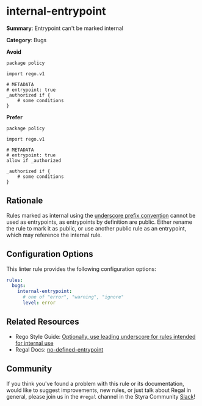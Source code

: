 # internal-entrypoint

**Summary**: Entrypoint can't be marked internal

**Category**: Bugs

**Avoid**
```rego
package policy

import rego.v1

# METADATA
# entrypoint: true
_authorized if {
    # some conditions
}
```

**Prefer**
```rego
package policy

import rego.v1

# METADATA
# entrypoint: true
allow if _authorized

_authorized if {
    # some conditions
}
```

## Rationale

Rules marked as internal using the [underscore prefix convention](https://docs.styra.com/opa/rego-style-guide#optionally-use-leading-underscore-for-rules-intended-for-internal-use)
cannot be used as entrypoints, as entrypoints by definition are public. Either rename the rule to mark it as public,
or use another public rule as an entrypoint, which may reference the internal rule.

## Configuration Options

This linter rule provides the following configuration options:

```yaml
rules:
  bugs:
    internal-entrypoint:
      # one of "error", "warning", "ignore"
      level: error
```

## Related Resources

- Rego Style Guide: [Optionally, use leading underscore for rules intended for internal use](https://docs.styra.com/opa/rego-style-guide#optionally-use-leading-underscore-for-rules-intended-for-internal-use)
- Regal  Docs: [no-defined-entrypoint](https://docs.styra.com/regal/rules/idiomatic/no-defined-entrypoint)

## Community

If you think you've found a problem with this rule or its documentation, would like to suggest improvements, new rules,
or just talk about Regal in general, please join us in the `#regal` channel in the Styra Community
[Slack](https://communityinviter.com/apps/styracommunity/signup)!
